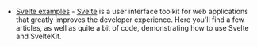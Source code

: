 <script context="module">
    export const prerender = true;
</script>

- [Svelte examples](/technical/svelte) - [Svelte](http://svelte.dev) is a user
  interface toolkit for web applications that greatly improves the developer
  experience. Here you'll find a few articles, as well as quite a bit of code,
  demonstrating how to use Svelte and SvelteKit.

